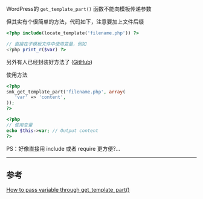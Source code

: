 <!-- title:WordPress 调用模板文件时传递参数 -->
<!-- keywords:WordPress -->

WordPress的 `get_template_part()` 函数不能向模板传递参数

但其实有个很简单的方法，代码如下，注意要加上文件后缀

```php
<?php include(locate_template('filename.php')) ?>

// 直接在子模板文件中使用变量，例如
<?php print_r($var) ?>
```

另外有人已经封装好方法了 ([GitHub](https://github.com/Smartik89/SMK-Theme-View/blob/master/functions.php))

使用方法

```php
<?php
smk_get_template_part('filename.php', array(
   'var' => 'content',
));
?>

<?php
// 使用变量
echo $this->var; // Output content
?>
```

PS：好像直接用 include 或者 require 更方便?...

---

## 参考

[How to pass variable through get_template_part()](https://themeforest.net/forums/thread/how-to-pass-variable-through-get_template_part/123845)